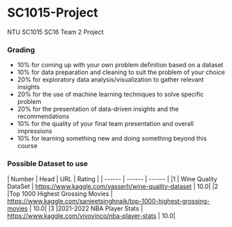# SC1015-Project
NTU SC1015 SC16 Team 2 Project

### Grading
* 10% for coming up with your own problem definition based on a dataset
* 10% for data preparation and cleaning to suit the problem of your choice
* 20% for exploratory data analysis/visualization to gather relevant insights
* 20% for the use of machine learning techniques to solve specific problem
* 20% for the presentation of data-driven insights and the recommendations
* 10% for the quality of your final team presentation and overall impressions
* 10% for learning something new and doing something beyond this course

### Possible Dataset to use
| Number | Head | URL | Rating | 
| ------ | ------ | ------ |
|1       | Wine Quality DataSet | https://www.kaggle.com/yasserh/wine-quality-dataset | 10.0|
|2       |Top 1000 Highest Grossing Movies | https://www.kaggle.com/sanjeetsinghnaik/top-1000-highest-grossing-movies | 10.0|
|3       |2021-2022 NBA Player Stats | https://www.kaggle.com/vivovinco/nba-player-stats | 10.0|
